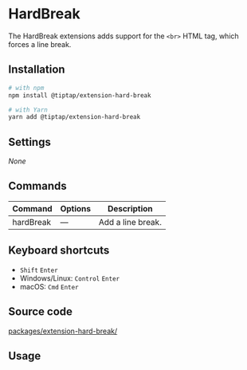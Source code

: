# HardBreak
The HardBreak extensions adds support for the `<br>` HTML tag, which forces a line break.

## Installation
```bash
# with npm
npm install @tiptap/extension-hard-break

# with Yarn
yarn add @tiptap/extension-hard-break
```

## Settings
*None*

## Commands
| Command   | Options | Description       |
| --------- | ------- | ----------------- |
| hardBreak | —       | Add a line break. |

## Keyboard shortcuts
* `Shift`&nbsp;`Enter`
* Windows/Linux: `Control`&nbsp;`Enter`
* macOS: `Cmd`&nbsp;`Enter`

## Source code
[packages/extension-hard-break/](https://github.com/ueberdosis/tiptap-next/blob/main/packages/extension-hard-break/)

## Usage
<demo name="Extensions/HardBreak" highlight="3-5,17,36" />
